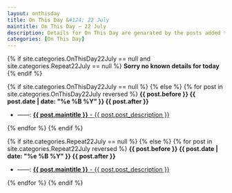 ```yaml
---
layout: onthisday
title: On This Day &#124; 22 July
maintitle: On This Day — 22 July
description: Details for On This Day are genarated by the posts added to the website so the content is subject to changes/updates over time.
categories: [On This Day]
---
```


{% if site.categories.OnThisDay22July == null and site.categories.Repeat22July == null %}
<strong>Sorry no known details for today</strong>
{% endif %}

{% if site.categories.OnThisDay22July == null %}
{% else %}
{% for post in site.categories.OnThisDay22July reversed %}
<strong>{{ post.before }} {{ post.date | date: "%e %B %Y" }} {{ post.after }}</strong>
<ul>
<li> ——: <a href="{{ post.url }}"><strong>{{ post.maintitle }}</strong> - {{ post.post_description }}</a></li>
</ul>
{% endfor %}
{% endif %}

{% if site.categories.Repeat22July == null %}
{% else %}
{% for post in site.categories.Repeat22July reversed %}
<strong>{{ post.before }} {{ post.date | date: "%e %B %Y" }} {{ post.after }}</strong>
<ul>
<li> ——: <a href="{{ post.url }}"><strong>{{ post.maintitle }}</strong> - {{ post.post_description }}</a></li>
</ul>
{% endfor %}
{% endif %}
